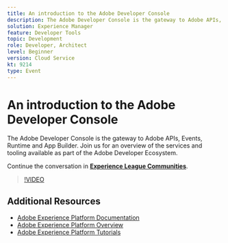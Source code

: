 ```yaml
---
title: An introduction to the Adobe Developer Console
description: The Adobe Developer Console is the gateway to Adobe APIs, Events, Runtime and App Builder. Join us for an overview of the services and tooling available as part of the Adobe Developer Ecosystem.
solution: Experience Manager
feature: Developer Tools
topic: Development
role: Developer, Architect
level: Beginner
version: Cloud Service
kt: 9214
type: Event
---
```

# An introduction to the Adobe Developer Console

The Adobe Developer Console is the gateway to Adobe APIs, Events, Runtime and App Builder. Join us for an overview of the services and tooling available as part of the Adobe Developer Ecosystem.

Continue the conversation in **[Experience League Communities](https://adobe.ly/2Y2DDld)**.

>[!VIDEO](https://video.tv.adobe.com/v/337771/?quality=12&learn=on&hidetitle=true)

## Additional Resources

- [Adobe Experience Platform Documentation](https://experienceleague.adobe.com/docs/experience-platform.html)
- [Adobe Experience Platform Overview](https://experienceleague.adobe.com/docs/experience-platform/landing/home.html)
- [Adobe Experience Platform Tutorials](https://experienceleague.adobe.com/docs/platform-learn/tutorials/overview.html?lang=en)
